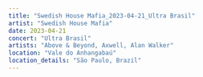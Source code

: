 ```yaml
---
title: "Swedish House Mafia_2023-04-21_Ultra Brasil"
artist: "Swedish House Mafia"
date: 2023-04-21
concert: "Ultra Brasil"
artists: "Above & Beyond, Axwell, Alan Walker"
location: "Vale do Anhangabaú"
location_details: "São Paulo, Brazil"
---
```

